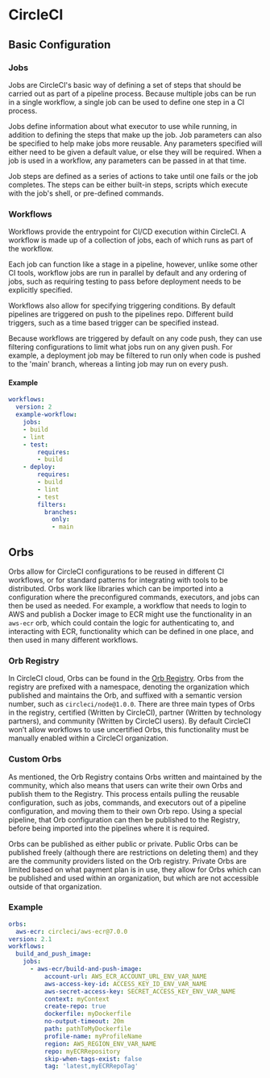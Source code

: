 # CircleCI

## Basic Configuration

### Jobs

Jobs are CircleCI's basic way of defining a set of steps that should be carried
out as part of a pipeline process. Because multiple jobs can be run in a single
workflow, a single job can be used to define one step in a CI process.

Jobs define information about what executor to use while running, in addition
to defining the steps that make up the job. Job parameters can also be specified
to help make jobs more reusable. Any parameters specified will either need to
be given a default value, or else they will be required. When a job is used in
a workflow, any parameters can be passed in at that time.

Job steps are defined as a series of actions to take until one fails or the job
completes. The steps can be either built-in steps, scripts which execute with
the job's shell, or pre-defined commands.

### Workflows

Workflows provide the entrypoint for CI/CD execution within CircleCI. A workflow
is made up of a collection of jobs, each of which runs as part of the workflow.

Each job can function like a stage in a pipeline, however, unlike some other
CI tools, workflow jobs are run in parallel by default and any ordering of
jobs, such as requiring testing to pass before deployment needs to be
explicitly specified.

Workflows also allow for specifying triggering conditions. By default pipelines
are triggered on push to the pipelines repo. Different build triggers, such as
a time based trigger can be specified instead.

Because workflows are triggered by default on any code push, they can use
filtering configurations to limit what jobs run on any given push. For example,
a deployment job may be filtered to run only when code is pushed to the 'main'
branch, whereas a linting job may run on every push.

#### Example

```yml
workflows:
  version: 2
  example-workflow:
    jobs:
    - build
    - lint
    - test:
        requires:
        - build
    - deploy:
        requires:
        - build
        - lint
        - test
        filters:
          branches:
            only:
            - main
```

## Orbs

Orbs allow for CircleCI configurations to be reused in different CI workflows, or for standard patterns for integrating with tools to be distributed. Orbs work like libraries which can be imported into a configuration where the preconfigured commands, executors, and jobs can then be used as needed.
For example, a workflow that needs to login to AWS and publish a Docker image to ECR might use the functionality in an `aws-ecr` orb, which could contain the logic for authenticating to, and interacting with ECR, functionality which can be defined in one place, and then used in many different workflows.

### Orb Registry

In CircleCI cloud, Orbs can be found in the [Orb Registry](https://circleci.com/developer/orbs). Orbs from the registry are prefixed with a namespace, denoting the organization which published and maintains the Orb, and suffixed with a semantic version number, such as `circleci/node@1.0.0`.
There are three main types of Orbs in the registry, certified (Written by CircleCI), partner (Written by technology partners), and community (Written by CircleCI users). By default CircleCI won’t allow workflows to use uncertified Orbs, this functionality must be manually enabled within a CircleCI organization.

### Custom Orbs

As mentioned, the Orb Registry contains Orbs written and maintained by the community, which also means that users can write their own Orbs and publish them to the Registry. This process entails pulling the reusable configuration, such as jobs, commands, and executors out of a pipeline configuration, and moving them to their own Orb repo. Using a special pipeline, that Orb configuration can then be published to the Registry, before being imported into the pipelines where it is required.

Orbs can be published as either public or private. Public Orbs can be published freely (although there are restrictions on deleting them) and they are the community providers listed on the Orb registry. Private Orbs are limited based on what payment plan is in use, they allow for Orbs which can be published and used within an organization, but which are not accessible outside of that organization.

### Example

```yml
orbs:
  aws-ecr: circleci/aws-ecr@7.0.0
version: 2.1
workflows:
  build_and_push_image:
    jobs:
      - aws-ecr/build-and-push-image:
          account-url: AWS_ECR_ACCOUNT_URL_ENV_VAR_NAME
          aws-access-key-id: ACCESS_KEY_ID_ENV_VAR_NAME
          aws-secret-access-key: SECRET_ACCESS_KEY_ENV_VAR_NAME
          context: myContext
          create-repo: true
          dockerfile: myDockerfile
          no-output-timeout: 20m
          path: pathToMyDockerfile
          profile-name: myProfileName
          region: AWS_REGION_ENV_VAR_NAME
          repo: myECRRepository
          skip-when-tags-exist: false
          tag: 'latest,myECRRepoTag'
```
